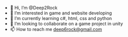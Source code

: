- 👋 Hi, I’m @Deep2Rock
- 👀 I’m interested in game and website developing
- 🌱 I’m currently learning c#, html, css and python
- 💞️ I’m looking to collaborate on a game project in unity
- 📫 How to reach me deep6rock@gmail.com

<!---
Deep2Rock/Deep2Rock is a ✨ special ✨ repository because its `README.md` (this file) appears on your GitHub profile.
You can click the Preview link to take a look at your changes.
--->
